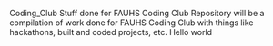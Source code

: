 Coding_Club
Stuff done for FAUHS Coding Club
Repository will be a compilation of work done for FAUHS Coding Club with things like hackathons, built and coded projects, etc.
Hello world
